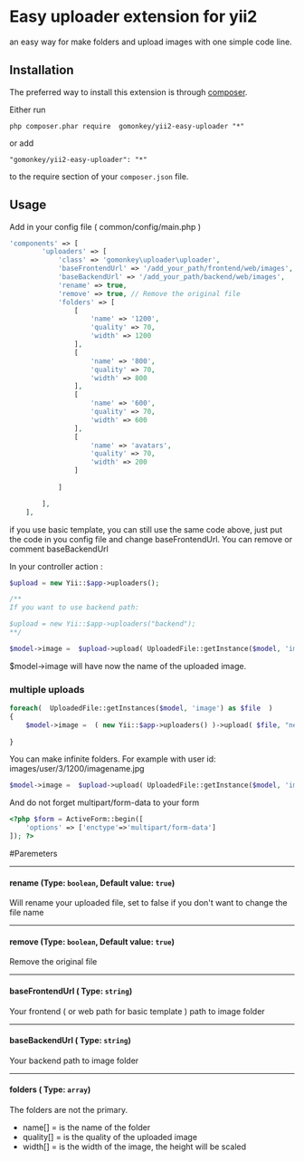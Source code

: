 Easy uploader extension for yii2
================================
an easy way for make folders and upload images with one simple code line.

Installation
------------

The preferred way to install this extension is through [composer](../../../../web/index.phpdownload/).

Either run

```
php composer.phar require  gomonkey/yii2-easy-uploader "*"

```

or add

```
"gomonkey/yii2-easy-uploader": "*"
```

to the require section of your `composer.json` file.


Usage 
-----

Add in your config file 
( common/config/main.php )


```php
'components' => [
        'uploaders' => [
            'class' => 'gomonkey\uploader\uploader',
            'baseFrontendUrl' => '/add_your_path/frontend/web/images',
            'baseBackendUrl' => '/add_your_path/backend/web/images',
            'rename' => true,
            'remove' => true, // Remove the original file 
            'folders' => [
                [
                    'name' => '1200',
                    'quality' => 70,
                    'width' => 1200
                ],
                [
                    'name' => '800',
                    'quality' => 70,
                    'width' => 800
                ],
                [
                    'name' => '600',
                    'quality' => 70,
                    'width' => 600
                ],
                [
                    'name' => 'avatars',
                    'quality' => 70,
                    'width' => 200
                ]
             
            ]

        ],
    ],
```
if you use basic template, you can still use the same code above, just put the code in you config file and change baseFrontendUrl.
You can remove or comment baseBackendUrl

In your controller action  :

```php
$upload = new Yii::$app->uploaders();

/**
If you want to use backend path:

$upload = new Yii::$app->uploaders("backend");
**/

$model->image =  $upload->upload( UploadedFile::getInstance($model, 'image'), "avatars" );
```

$model->image will have now the name of the uploaded image.

### multiple uploads

```php
foreach(  UploadedFile::getInstances($model, 'image') as $file  )
{
    $model->image =  ( new Yii::$app->uploaders() )->upload( $file, "new/test" );
    
}
```

You can make infinite folders.
For example with user id:
images/user/3/1200/imagename.jpg

```php
$model->image =  $upload->upload( UploadedFile::getInstance($model, 'image'), "users/".Yii::$app->user->id );
```

And do not forget multipart/form-data to your form

```php
<?php $form = ActiveForm::begin([
    'options' => ['enctype'=>'multipart/form-data']
]); ?>
```

#Paremeters 


---

#### rename (Type: `boolean`, Default value: `true`)

Will rename your uploaded file, set to false if you don't want to change the file name
 
---

#### remove (Type: `boolean`, Default value: `true`)

Remove the original file

---

#### baseFrontendUrl ( Type: `string`)

Your frontend ( or web path for basic template ) path to image folder

---

#### baseBackendUrl ( Type: `string`)

Your backend path to image folder

---

#### folders ( Type: `array`)

The folders are not the primary.
- name[] = is the name of the folder
- quality[] = is the quality of the uploaded image
- width[] = is the width of the image, the height will be scaled




